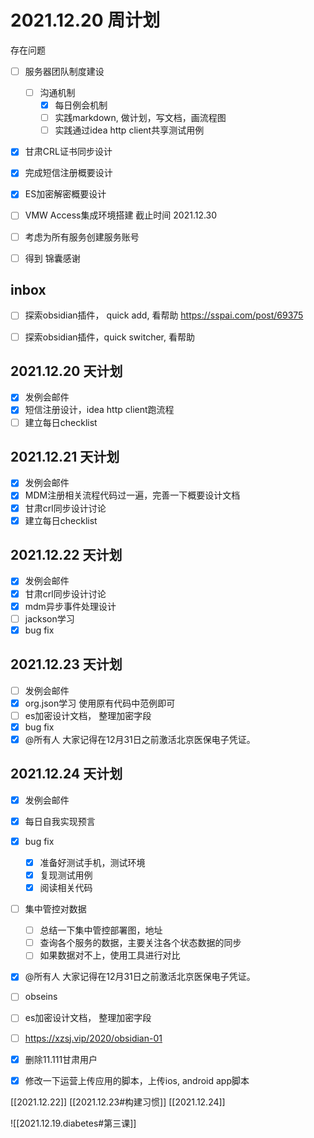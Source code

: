 # 2021.12.20 周计划

存在问题

- [ ] 服务器团队制度建设
    - [ ] 沟通机制
	    - [x] 每日例会机制
        - [ ] 实践markdown, 做计划，写文档，画流程图
        - [ ] 实践通过idea http client共享测试用例

- [x] 甘肃CRL证书同步设计
- [x] 完成短信注册概要设计
- [x] ES加密解密概要设计

- [ ] VMW Access集成环境搭建
    截止时间 2021.12.30

- [ ] 考虑为所有服务创建服务账号
- [ ] 得到 锦囊感谢

## inbox
- [ ] 探索obsidian插件， quick add, 看帮助
https://sspai.com/post/69375

- [ ] 探索obsidian插件，quick switcher, 看帮助

## 2021.12.20 天计划
- [X] 发例会邮件
- [X] 短信注册设计，idea http client跑流程
- [ ] 建立每日checklist

## 2021.12.21 天计划
- [x] 发例会邮件
- [x] MDM注册相关流程代码过一遍，完善一下概要设计文档
- [x] 甘肃crl同步设计讨论
- [x] 建立每日checklist

## 2021.12.22 天计划
- [x] 发例会邮件
- [x] 甘肃crl同步设计讨论
- [x] mdm异步事件处理设计
- [ ] jackson学习
- [x] bug fix

## 2021.12.23 天计划
- [ ] 发例会邮件
- [x] org.json学习 使用原有代码中范例即可
- [ ] es加密设计文档， 整理加密字段
- [x] bug fix
- [x] @所有人 大家记得在12月31日之前激活北京医保电子凭证。

## 2021.12.24 天计划
- [x] 发例会邮件
- [x] 每日自我实现预言

- [x] bug fix
    - [x] 准备好测试手机，测试环境
    - [x] 复现测试用例
    - [x] 阅读相关代码

- [ ] 集中管控对数据
    - [ ] 总结一下集中管控部署图，地址
    - [ ] 查询各个服务的数据，主要关注各个状态数据的同步
    - [ ] 如果数据对不上，使用工具进行对比

- [x] @所有人 大家记得在12月31日之前激活北京医保电子凭证。
- [ ] obseins
- [ ] es加密设计文档， 整理加密字段

- [ ] https://xzsj.vip/2020/obsidian-01

- [x] 删除11.111甘肃用户
- [x] 修改一下运营上传应用的脚本，上传ios, android app脚本


[[2021.12.22]]
[[2021.12.23#构建习惯]]
[[2021.12.24]]

![[2021.12.19.diabetes#第三课]]

